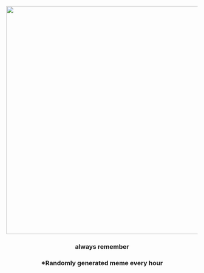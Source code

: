<p align="center">
        <img src="https://i.redd.it/khrberzfem991.png" width="600" height="600">
        </p>
        <h3 align="center">always remember</h3>
        <h3 align="center">*Randomly generated meme every hour</h3>
    